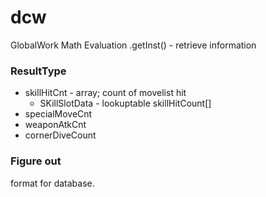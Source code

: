 # dcw
GlobalWork
Math Evaluation
.getInst() - retrieve information

### ResultType
* skillHitCnt - array; count of movelist hit <br>
  * SKillSlotData - lookuptable skillHitCount[]
* specialMoveCnt
* weaponAtkCnt
* cornerDiveCount


### Figure out <br />
format for database. <br />
